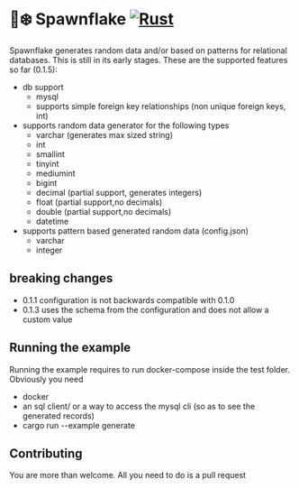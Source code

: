 # 🐙❄️ Spawnflake [![Rust](https://github.com/elasticrash/spawnflake/actions/workflows/rust.yml/badge.svg)](https://github.com/elasticrash/spawnflake/actions/workflows/rust.yml)

Spawnflake generates random data and/or based on patterns for relational databases. This is still in its early stages. These are the supported features so far (0.1.5):
* db support
    - mysql
    - supports simple foreign key relationships (non unique foreign keys, int)
* supports random data generator for the following types
    * varchar (generates max sized string)
    * int
    * smallint
    * tinyint
    * mediumint
    * bigint
    * decimal (partial support, generates integers) 
    * float  (partial support,no decimals) 
    * double (partial support,no decimals) 
    * datetime
* supports pattern based generated random data (config.json)
    * varchar
    * integer

## breaking changes

* 0.1.1 configuration is not backwards compatible with 0.1.0
* 0.1.3 uses the schema from the configuration and does not allow a custom value

## Running the example

Running the example requires to run docker-compose inside the test folder. Obviously you need
* docker
* an sql client/ or a way to access the mysql cli (so as to see the generated records)
* cargo run --example generate

## Contributing

You are more than welcome. All you need to do is a pull request
